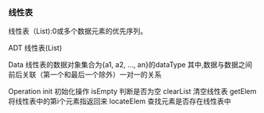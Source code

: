 ### 线性表

线性表（List):0或多个数据元素的优先序列。

ADT 线性表(List)

Data 
    线性表的数据对象集合为{a1, a2, ..., an}的dataType
    其中,数据与数据之间前后关联（第一个和最后一个除外）一对一的关系
    
Operation
    init 初始化操作
    isEmpty 判断是否为空
    clearList 清空线性表
    getElem 将线性表中的第i个元素指返回来
    locateElem 查找元素是否存在线性表中
    
